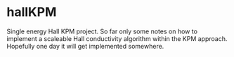 # hallKPM
Single energy Hall KPM project. 
So far only some notes on how to implement a scaleable Hall conductivity algorithm within the KPM approach.
Hopefully one day it will get implemented somewhere. 
